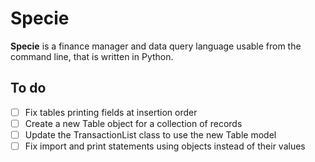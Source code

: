 # Specie

**Specie** is a finance manager and data query language usable from the command line, that is written in Python.

## To do

* [ ] Fix tables printing fields at insertion order
* [ ] Create a new Table object for a collection of records
* [ ] Update the TransactionList class to use the new Table model
* [ ] Fix import and print statements using objects instead of their values
